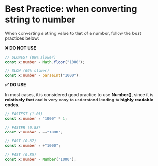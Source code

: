 # Best Practice: when converting string to number

When converting a string value to that of a number, follow the best practices below:

**❌  DO NOT USE**

```typescript
// SLOWEST (88% slower)
const x:number = Math.floor("1000");

// SLOW (69% slower)
const x:number = parseInt("1000");
```

**✅  DO USE**

In most cases, it is considered good practice to use **Number()**, since it is **relatively fast** and is very easy to understand leading to **highly readable codes**.

```typescript
// FASTEST (1.06)
const x:number = "1000" * 1;

// FASTER (0.88)
const x:number = ~~"1000";

// FAST (0.87)
const x:number = +"1000";

// FAST (0.85)
const x:number = Number("1000");
```
